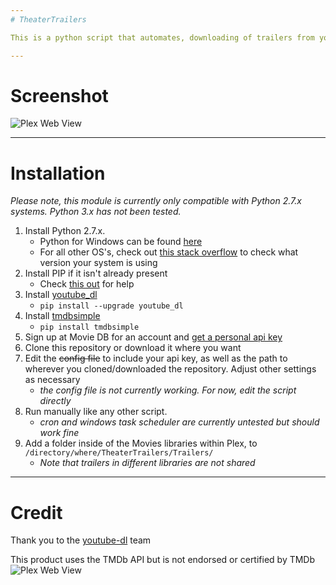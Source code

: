 ```yaml
---
# TheaterTrailers

This is a python script that automates, downloading of trailers from youtube using youtube-dl. Trailers are downloaded if their release date hasn't arrived yet and are deleted when it does. Files and folders are named with the standard Plex and The Movie DB naming convention, a "Coming Soon" image is copied in as `poster.jpg` and two versions of the trailer are stored. One is stored with `-trailer` in the name so Plex recognizes it as the trailer and the other is recognized as the movie.

---
```


# Screenshot

![Plex Web View](http://i.imgur.com/XkrrHFs.png)

---

# Installation

*Please note, this module is currently only compatible with Python 2.7.x systems. Python 3.x has not been tested.*

1. Install Python 2.7.x. 
   * Python for Windows can be found [here](https://www.python.org/downloads/windows/)
   * For all other OS's, check out [this stack overflow](http://stackoverflow.com/questions/1093322/how-do-i-check-what-version-of-python-is-running-my-script) to check what version your system is using
2. Install PIP if it isn't already present
   * Check [this out](https://pip.pypa.io/en/stable/installing/) for help
3. Install [youtube_dl](https://rg3.github.io/youtube-dl/index.html)
   * `pip install --upgrade youtube_dl`
4. Install [tmdbsimple](https://pypi.python.org/pypi/tmdbsimple)
   * `pip install tmdbsimple`
5. Sign up at Movie DB for an account and [get a personal api key](https://www.themoviedb.org/documentation/api)
6. Clone this repository or download it where you want
7. Edit the ~~config file~~ to include your api key, as well as the path to wherever you cloned/downloaded the repository. Adjust other settings as necessary
    * *the config file is not currently working. For now, edit the script directly*
8. Run manually like any other script.
    * *cron and windows task scheduler are currently untested but should work fine*
9. Add a folder inside of the Movies libraries within Plex, to `/directory/where/TheaterTrailers/Trailers/`
    * *Note that trailers in different libraries are not shared*

---

# Credit

Thank you to the [youtube-dl](https://github.com/rg3/youtube-dl) team

This product uses the TMDb API but is not endorsed or certified by TMDb
![Plex Web View](http://i.imgur.com/YR33JTt.png)
